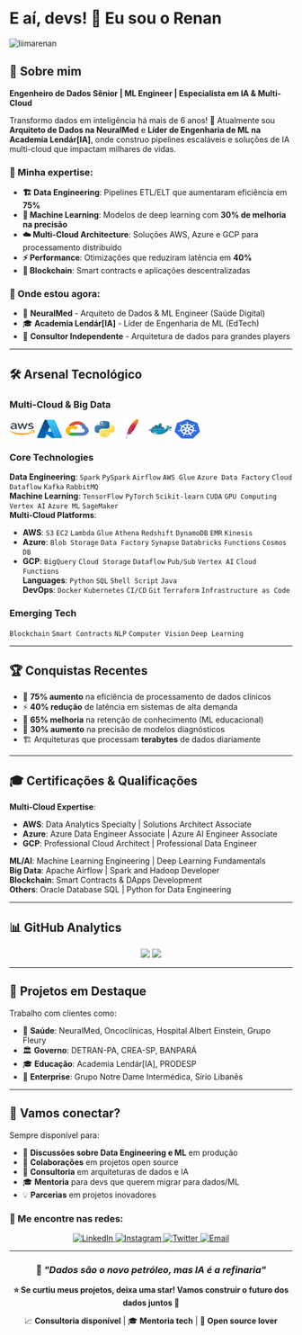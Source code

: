 # E aí, devs! 👋 Eu sou o Renan

<p align="left"> <img src="https://komarev.com/ghpvc/?username=liimarenan" alt="liimarenan" /> </p>

## 🚀 Sobre mim

**Engenheiro de Dados Sênior | ML Engineer | Especialista em IA & Multi-Cloud**

Transformo dados em inteligência há mais de 6 anos! 🤖 Atualmente sou **Arquiteto de Dados na NeuralMed** e **Líder de Engenharia de ML na Academia Lendár[IA]**, onde construo pipelines escaláveis e soluções de IA multi-cloud que impactam milhares de vidas.

### 🎯 Minha expertise:
- **🏗️ Data Engineering**: Pipelines ETL/ELT que aumentaram eficiência em **75%**
- **🧠 Machine Learning**: Modelos de deep learning com **30% de melhoria na precisão**
- **☁️ Multi-Cloud Architecture**: Soluções AWS, Azure e GCP para processamento distribuído
- **⚡ Performance**: Otimizações que reduziram latência em **40%**
- **🔗 Blockchain**: Smart contracts e aplicações descentralizadas

### 💼 Onde estou agora:
- 🏥 **NeuralMed** - Arquiteto de Dados & ML Engineer (Saúde Digital)
- 🎓 **Academia Lendár[IA]** - Líder de Engenharia de ML (EdTech)
- 💼 **Consultor Independente** - Arquitetura de dados para grandes players

---

## 🛠️ Arsenal Tecnológico

### Multi-Cloud & Big Data
<div style="display: inline_block">
  <img align="center" alt="AWS" height="35" width="45" src="https://raw.githubusercontent.com/devicons/devicon/master/icons/amazonwebservices/amazonwebservices-original-wordmark.svg">
  <img align="center" alt="Azure" height="35" width="45" src="https://raw.githubusercontent.com/devicons/devicon/master/icons/azure/azure-original.svg">
  <img align="center" alt="GCP" height="35" width="45" src="https://raw.githubusercontent.com/devicons/devicon/master/icons/googlecloud/googlecloud-original.svg">
  <img align="center" alt="Python" height="35" width="45" src="https://raw.githubusercontent.com/devicons/devicon/master/icons/python/python-original.svg">
  <img align="center" alt="Apache" height="35" width="45" src="https://raw.githubusercontent.com/devicons/devicon/master/icons/apache/apache-original.svg">
  <img align="center" alt="Docker" height="35" width="45" src="https://raw.githubusercontent.com/devicons/devicon/master/icons/docker/docker-original.svg">
  <img align="center" alt="Kubernetes" height="35" width="45" src="https://raw.githubusercontent.com/devicons/devicon/master/icons/kubernetes/kubernetes-plain.svg">
</div>

### Core Technologies
**Data Engineering**: `Spark` `PySpark` `Airflow` `AWS Glue` `Azure Data Factory` `Cloud Dataflow` `Kafka` `RabbitMQ`  
**Machine Learning**: `TensorFlow` `PyTorch` `Scikit-learn` `CUDA` `GPU Computing` `Vertex AI` `Azure ML` `SageMaker`  
**Multi-Cloud Platforms**:  
- **AWS**: `S3` `EC2` `Lambda` `Glue` `Athena` `Redshift` `DynamoDB` `EMR` `Kinesis`  
- **Azure**: `Blob Storage` `Data Factory` `Synapse` `Databricks` `Functions` `Cosmos DB`  
- **GCP**: `BigQuery` `Cloud Storage` `Dataflow` `Pub/Sub` `Vertex AI` `Cloud Functions`  
**Languages**: `Python` `SQL` `Shell Script` `Java`  
**DevOps**: `Docker` `Kubernetes` `CI/CD` `Git` `Terraform` `Infrastructure as Code`

### Emerging Tech
`Blockchain` `Smart Contracts` `NLP` `Computer Vision` `Deep Learning`

---

## 🏆 Conquistas Recentes

- 🚀 **75% aumento** na eficiência de processamento de dados clínicos
- ⚡ **40% redução** de latência em sistemas de alta demanda
- 🧠 **65% melhoria** na retenção de conhecimento (ML educacional)
- 🎯 **30% aumento** na precisão de modelos diagnósticos
- 🏗️ Arquiteturas que processam **terabytes** de dados diariamente

---

## 🎓 Certificações & Qualificações

**Multi-Cloud Expertise**:  
- **AWS**: Data Analytics Specialty | Solutions Architect Associate  
- **Azure**: Azure Data Engineer Associate | Azure AI Engineer Associate  
- **GCP**: Professional Cloud Architect | Professional Data Engineer  

**ML/AI**: Machine Learning Engineering | Deep Learning Fundamentals  
**Big Data**: Apache Airflow | Spark and Hadoop Developer  
**Blockchain**: Smart Contracts & DApps Development  
**Others**: Oracle Database SQL | Python for Data Engineering

---

## 📊 GitHub Analytics

<div align="center">
  <img height="180em" src="https://github-readme-stats.vercel.app/api?username=liimarenan&show_icons=true&theme=vue&include_all_commits=true&count_private=true"/>
  <img height="180em" src="https://github-readme-stats.vercel.app/api/top-langs/?username=liimarenan&layout=compact&langs_count=8&theme=vue"/>
</div>

---

## 🚀 Projetos em Destaque

Trabalho com clientes como:
- 🏥 **Saúde**: NeuralMed, Oncoclínicas, Hospital Albert Einstein, Grupo Fleury
- 🏛️ **Governo**: DETRAN-PA, CREA-SP, BANPARÁ
- 🎓 **Educação**: Academia Lendár[IA], PRODESP
- 💼 **Enterprise**: Grupo Notre Dame Intermédica, Sírio Libanês

---

## 🤝 Vamos conectar?

Sempre disponível para:
- 💬 **Discussões sobre Data Engineering e ML** em produção
- 🤝 **Colaborações** em projetos open source
- 🎯 **Consultoria** em arquiteturas de dados e IA
- 🎓 **Mentoria** para devs que querem migrar para dados/ML
- 💡 **Parcerias** em projetos inovadores

### 📱 Me encontre nas redes:

<p align="center">
  <a href="https://www.linkedin.com/in/renandlsantos/">
    <img alt="LinkedIn" src="https://img.shields.io/badge/LinkedIn-renandlsantos-0077B5?style=for-the-badge&logo=linkedin&logoColor=white">
  </a>
  <a href="https://www.instagram.com/renandlsantos/">
    <img alt="Instagram" src="https://img.shields.io/badge/Instagram-renandlsantos-E4405F?style=for-the-badge&logo=instagram&logoColor=white">
  </a>
  <a href="https://www.twitter.com/renandlsantos/">
    <img alt="Twitter" src="https://img.shields.io/badge/Twitter-renandlsantos-1DA1F2?style=for-the-badge&logo=twitter&logoColor=white">
  </a>
  <a href="mailto:renan_limasanto@hotmail.com">
    <img alt="Email" src="https://img.shields.io/badge/Email-renan__limasanto-D14836?style=for-the-badge&logo=gmail&logoColor=white">
  </a>
</p>

---

<div align="center">
  
### 💭 *"Dados são o novo petróleo, mas IA é a refinaria"*

**⭐ Se curtiu meus projetos, deixa uma star! Vamos construir o futuro dos dados juntos 🚀**

📈 **Consultoria disponível** | 🎓 **Mentoria tech** | 🤝 **Open source lover**

</div>
